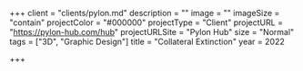 +++
client = "clients/pylon.md"
description = ""
image = ""
imageSize = "contain"
projectColor = "#000000"
projectType = "Client"
projectURL = "https://pylon-hub.com/hub"
projectURLSite = "Pylon Hub"
size = "Normal"
tags = ["3D", "Graphic Design"]
title = "Collateral Extinction"
year = 2022

+++
